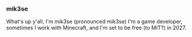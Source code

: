 ### mik3se

What's up y'all, I'm mik3se (pronounced mik3se)
I'm a game developer, sometimes I work with Minecraft, and I'm set to be free (to MIT?) in 2027.
